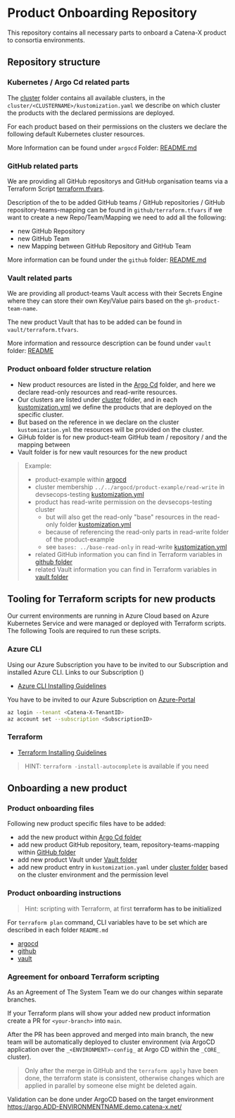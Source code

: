 # Product Onboarding Repository

This repository contains all necessary parts to onboard a Catena-X product to consortia environments.

## Repository structure

### Kubernetes / Argo Cd related parts

The [cluster](cluster) folder contains all available clusters, in the `cluster/<CLUSTERNAME>/kustomization.yaml` we describe on which cluster the products with the declared permissions are deployed.

For each product based on their permissions on the clusters we declare the following default Kubernetes cluster resources.

More Information can be found under `argocd` Folder: [README.md](argocd/README.md)

### GitHub related parts

We are providing all GitHub repositorys and GitHub organisation teams via a Terraform Script [terraform.tfvars](github/terraform.tfvars).

Description  of the to be added GitHub teams / GitHub repositories / GitHub repository-teams-mapping can be found in `github/terraform.tfvars` 
if we want to create a new Repo/Team/Mapping we need to add all the following:

- new GitHub Repository
- new GitHub Team
- new Mapping between GitHub Repository and GitHub Team

More information can be found under the `github` folder: [README.md](github/README.md)

### Vault related parts

We are providing all product-teams Vault access with their Secrets Engine where they can store their own  Key/Value pairs based on the `gh-product-team-name`.

The new product Vault that has to be added can be found in `vault/terraform.tfvars`.

More information and ressource description can be found under `vault` folder: [README](vault/README.md)

### Product onboard  folder structure relation

- New product resources are listed in the [Argo Cd](argocd) folder, and here we declare read-only resources and read-write resources. 
- Our clusters are listed under [cluster](cluster) folder, and in each [kustomization.yml](cluster/devsecops-testing/kustomization.yaml) we define the products that are deployed on the specific cluster. 
- But based on the reference in we declare on the cluster `kustomization.yml` the resources will be provided on the cluster.
- GiHub folder is for new product-team GitHub team / repository / and the mapping between
- Vault folder is for new vault resources for the new product

> Example:
> - product-example within [argocd](argocd/product-example) 
> - cluster membership `../../argocd/product-example/read-write` in devsecops-testing [kustomization.yml](cluster/devsecops-testing/kustomization.yaml) 
> - product has read-write permission on the devsecops-testing cluster 
>   - but will also get the read-only "base" resources in the read-only folder [kustomization.yml](argocd/product-example/base-read-only/kustomization.yaml)
>   - because of referencing the read-only parts in read-write folder of the product-example
>   - see `bases: ../base-read-only` in read-write [kustomization.yml](argocd/product-example/read-write/kustomization.yaml)
> - related GitHub information you can find in Terraform variables in [github folder](github/terraform.tfvars)
> - related Vault information you can find in Terraform variables in [vault folder](vault/terraform.tfvars)

## Tooling for Terraform scripts for new products

Our current environments are running in Azure Cloud based on Azure Kubernetes Service and were managed or deployed with Terraform scripts. The following Tools are required to run these scripts.

### Azure CLI

Using our Azure Subscription you have to be invited to our Subscription and installed Azure CLI.
Links to our Subscription ()

- [Azure CLI Installing Guidelines](https://learn.microsoft.com/en-us/cli/azure)

You have to be invited to our Azure Subscription on [Azure-Portal](https://portal.azure.com/#@catenax.onmicrosoft.com)

``` bash
az login --tenant <Catena-X-TenantID>
az account set --subscription <SubscriptionID>
```

### Terraform

- [Terraform Installing Guidelines](https://developer.hashicorp.com/terraform/downloads)

> HINT: `terraform -install-autocomplete` is available if you need

## Onboarding a new product

### Product onboarding files  

Following new product specific files have to be added:

- add the new product within [Argo Cd folder](argocd)
- add new product GitHub repository, team, repository-teams-mapping within [GitHub folder](github)
- add new product Vault under [Vault folder](vault)
- add new product entry in `kustomization.yaml` under [cluster folder](cluster) based on the cluster environment and the permission level


### Product onboarding instructions 

> Hint: scripting with Terraform, at first **terraform has to be initialized**

For `terraform plan` command, CLI variables have to be set which are described in each folder `README.md`

- [argocd](argocd)
- [github](github)
- [vault](vault)

###  Agreement for onboard Terraform scripting 

As an Agreement of The System Team we do our changes within separate branches.

If your Terraform plans will show your added new product information create a PR for `<your-branch>` into `main`.

After the PR has been approved and merged into main branch, the new team will be
automatically deployed to cluster environment (via ArgoCD application over the `_<ENVIRONMENT>-config_` at Argo CD within the `_CORE_` cluster).

> Only after the merge in GitHub and the `terraform apply` have been done, the terraform state is consistent, otherwise changes which are applied in parallel by someone else might be deleted again.

Validation can be done under ArgoCD based on the target environment <https://argo.ADD-ENVIRONMENTNAME.demo.catena-x.net/>